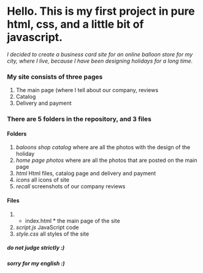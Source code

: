 # Hello. This is my first project in pure html, css, and a little bit of javascript.

*I decided to create a business card site for an online balloon store for my city, where I live, because I have been designing holidays for a long time.*


### My site consists of three pages

1. The main page (where I tell about our company, reviews
2. Catalog
3. Delivery and payment


### There are 5 folders in the repository, and 3 files

#### Folders

1.  *baloons shop catalog* where are all the photos with the design of the holiday
2.  *home page photos* where are all the photos that are posted on the main page
3.  *html* Html files, catalog page and delivery and payment
4.  *icons* all icons of site
5.  *recall* screenshots of our company reviews

#### Files

1. * index.html * the main page of the site
2. *script.js* JavaScript code
3. *style.css* all styles of the site 

##### do not judge strictly :) 
##### sorry for my english :) 
